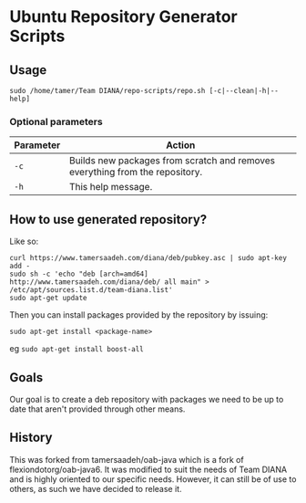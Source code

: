 # Ubuntu Repository Generator Scripts

## Usage

```
sudo /home/tamer/Team DIANA/repo-scripts/repo.sh [-c|--clean|-h|--help]
```

### Optional parameters

| Parameter |                              Action                                          |
|-----------|------------------------------------------------------------------------------|
| `-c`      | Builds new packages from scratch and removes everything from the repository. |
| `-h`      | This help message.                                                           |

## How to use generated repository?
Like so:

```
curl https://www.tamersaadeh.com/diana/deb/pubkey.asc | sudo apt-key add -
sudo sh -c 'echo "deb [arch=amd64] http://www.tamersaadeh.com/diana/deb/ all main" > /etc/apt/sources.list.d/team-diana.list'
sudo apt-get update
```

Then you can install packages provided by the repository by issuing:
```
sudo apt-get install <package-name>
```
eg `sudo apt-get install boost-all`

## Goals

Our goal is to create a deb repository with packages we need to be up to date that aren't provided through other means.

## History

This was forked from tamersaadeh/oab-java which is a fork of flexiondotorg/oab-java6. It was modified to suit the needs of Team DIANA and is highly oriented to our specific needs. However, it can still be of use to others, as such we have decided to release it.
